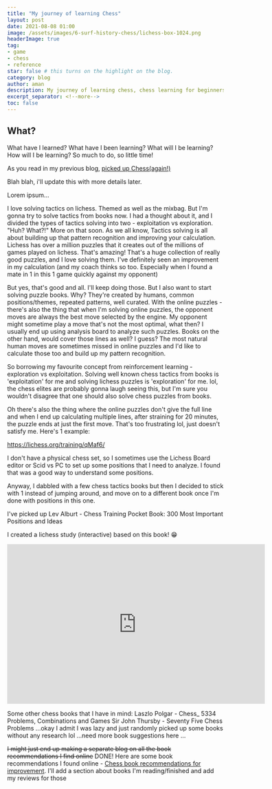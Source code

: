 ```yaml
---
title: "My journey of learning Chess"
layout: post
date: 2021-08-08 01:00
image: /assets/images/6-surf-history-chess/lichess-box-1024.png
headerImage: true
tag:
- game
- chess
- reference
star: false # this turns on the highlight on the blog. 
category: blog
author: aman
description: My journey of learning chess, chess learning for beginners, chess improvement for beginners
excerpt_separator: <!--more-->
toc: false
---
```


## What?

What have I learned? What have I been learning? What will I be learning? How will I be learning? So much to do, so little time!

<!--more-->

As you read in my previous blog, [picked up Chess(again!)](/chess-engines-databases-resources)

Blah blah, i'll update this with more details later.

Lorem ipsum...

I love solving tactics on lichess. Themed as well as the mixbag.
But I'm gonna try to solve tactics from books now. 
I had a thought about it, and I divided the types of tactics solving into two - exploitation vs exploration.  "Huh? What?!" More on that soon.
As we all know, Tactics solving is all about building up that pattern recognition and improving your calculation.
Lichess has over a million puzzles that it creates out of the millions of games played on lichess. That's amazing! That's a huge collection of really good puzzles, and I love solving them. I've definitely seen an improvement in my calculation (and my coach thinks so too. Especially when I found a mate in 1 in this 1 game quickly against my opponent)

But yes, that's good and all. I'll keep doing those. But I also want to start solving puzzle books. Why?
They're created by humans, common positions/themes, repeated patterns, well curated.
With the online puzzles - there's also the thing that when I'm solving online puzzles, the opponent moves are always the best move selected by the engine. My opponent might sometime play a move that's not the most optimal, what then? I usually end up using analysis board to analyze such puzzles. Books on the other hand, would cover those lines as well? I guess? The most natural human moves are sometimes missed in online puzzles and I'd like to calculate those too and build up my pattern recognition.

So borrowing my favourite concept from reinforcement learning - exploration vs exploitation. Solving well known chess tactics from books is 'exploitation' for me and solving lichess puzzles is 'exploration' for me.
lol, the chess elites are probably gonna laugh seeing this, but  I'm sure you wouldn't disagree that one should also solve chess puzzles from books.

Oh there's also the thing where the online puzzles don't give the full line and when I end up calculating multiple lines, after straining for 20 minutes, the puzzle ends at just the first move. That's too frustrating lol, just doesn't satisfy me. Here's 1 example:

<https://lichess.org/training/qMaf6/>

I don't have a physical chess set, so I sometimes use the Lichess Board editor or Scid vs PC to set up some positions that I need to analyze. I found that was a good way to understand some positions.

Anyway, I dabbled with a few chess tactics books but then I decided to stick with 1 instead of jumping around, and move on to a different book once I'm done with positions in this one.

I've picked up Lev Alburt - Chess Training Pocket Book: 300 Most Important Positions and Ideas

I created a lichess study (interactive) based on this book! :grin:

<iframe width=600 height=371 src="https://lichess.org/study/embed/XEwOcX82/VSFv0fdN?theme=brown&bg=light" allowtransparency="true" frameborder=0></iframe>

Some other chess books that I have in mind:
Laszlo Polgar - Chess_ 5334 Problems, Combinations and Games
Sir John Thursby - Seventy Five Chess Problems
...okay I admit I was lazy and just randomly picked up some books without any research lol
...need more book suggestions here
...

~~I might just end up making a separate blog on all the book recommendations I find online~~ DONE! Here are some book recommendations I found online - [Chess book recommendations for improvement](/chess-book-recommendations-for-improvement). I'll add a section about books I'm reading/finished and add my reviews for those
